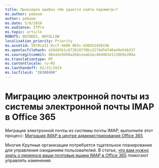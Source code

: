 ```yaml
---
title: Произошла ошибка «Не удается найти параметр»?
ms.author: pebaum
author: pebaum
ms.date: 5/8/2018
ms.audience: ITPro
ms.topic: article
ROBOTS: NOINDEX, NOFOLLOW
localization_priority: Priority
ms.assetid: 5070ca31-9ccf-4408-865c-d36912450196
ms.openlocfilehash: e59d45b1c6720187f0bc2274d54f48a49e54b33f
ms.sourcegitcommit: d6ea5e9458a2b8ceaab3ac4bd483e1130b9a398a
ms.translationtype: MT
ms.contentlocale: ru-RU
ms.lasthandoff: 01/15/2019
ms.locfileid: "28308490"
---
```

# <a name="migrating-email-from-imap-email-system-to-office-365"></a>Миграцию электронной почты из системы электронной почты IMAP в Office 365

Миграция электронной почты из системы почты IMAP, выполните этот процесс: [Миграция IMAP в центре администрирования Office 365](https://support.office.com/article/4682f2e4-f720-4868-91ab-207f5b0c325d)
  
Многие Крупные организации потребуется тщательное планирование для управления ожиданиям пользователей. В статье, [что вам нужно знать о переносе ваши почтовые ящики IMAP в Office 365](https://support.office.com/article/3fe19996-29bc-4879-aab9-5a622b2f1481) помогают управлять изменения. 
  

